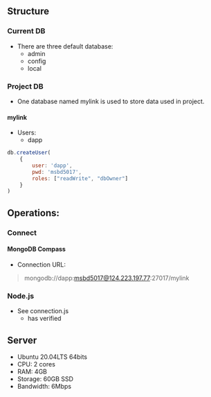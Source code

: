 ## Structure

### Current DB

- There are three default database:
    - admin
    - config
    - local

### Project DB

- One database named mylink is used to store data used in project.

#### mylink

- Users:
    - dapp
```javascript
db.createUser(
    {
        user: 'dapp',
        pwd: 'msbd5017',
        roles: ["readWrite", "dbOwner"]
    }
)
```

## Operations:

### Connect

#### MongoDB Compass

- Connection URL:

> mongodb://dapp:msbd5017@124.223.197.77:27017/mylink

### Node.js

- See connection.js
    - has verified


## Server

- Ubuntu 20.04LTS 64bits
- CPU: 2 cores
- RAM: 4GB
- Storage: 60GB SSD
- Bandwidth: 6Mbps
